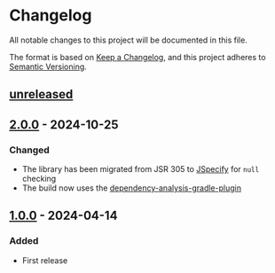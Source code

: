# Changelog

All notable changes to this project will be documented in this file.

The format is based on [Keep a Changelog](https://keepachangelog.com/en/1.0.0/),
and this project adheres to [Semantic Versioning](https://semver.org/spec/v2.0.0.html).

## [unreleased]

## [2.0.0] - 2024-10-25

### Changed

- The library has been migrated from JSR 305 to [JSpecify](https://jspecify.dev/) for `null` checking
- The build now uses the [dependency-analysis-gradle-plugin](https://github.com/autonomousapps/dependency-analysis-gradle-plugin)

## [1.0.0] - 2024-04-14

### Added

- First release

[unreleased]: https://github.com/cthing/filevisitor/compare/2.0.0...HEAD
[2.0.0]: https://github.com/cthing/filevisitor/releases/tag/2.0.0
[1.0.0]: https://github.com/cthing/filevisitor/releases/tag/1.0.0
